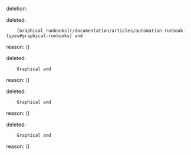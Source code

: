 deletion:

deleted:

		[Graphical runbooks](/documentation/articles/automation-runbook-types#graphical-runbooks) and

reason: ()

deleted:

		Graphical and

reason: ()

deleted:

		Graphical and

reason: ()

deleted:

		Graphical and

reason: ()


